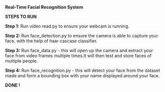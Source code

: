 **Real-Time Facial Recognition System**

**STEPS TO RUN**

**Step 1:** Run video read.py to ensure your webcam is running.

**Step 2:** Run face_detection.py to ensure the camera is able to capture your face, with the help of haar cascase classifier.

**Step 3:** Run face_data.py - this will open up the camera and extract your face from video frames multiple times.It will then test and store faces of multiple people.

**Step 4:** Run face_recognition.py - this will detect your face from the dataset made and form a bounding box with your name displayed around your face.

**DONE !**
